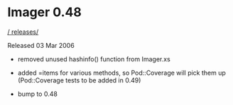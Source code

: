 # Imager 0.48

[ / ](..) [releases/](./)

Released 03 Mar 2006

- removed unused hashinfo() function from Imager.xs

- added =items for various methods, so Pod::Coverage will pick them up  (Pod::Coverage tests to be added in 0.49)

- bump to 0.48